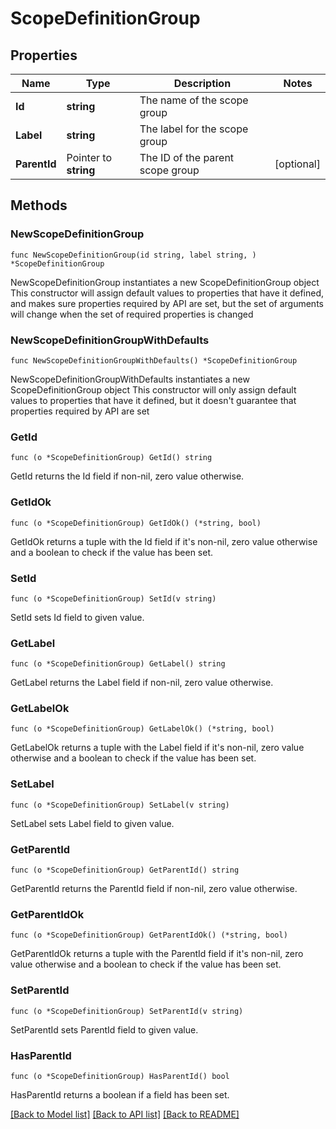 # ScopeDefinitionGroup

## Properties

Name | Type | Description | Notes
------------ | ------------- | ------------- | -------------
**Id** | **string** | The name of the scope group | 
**Label** | **string** | The label for the scope group | 
**ParentId** | Pointer to **string** | The ID of the parent scope group | [optional] 

## Methods

### NewScopeDefinitionGroup

`func NewScopeDefinitionGroup(id string, label string, ) *ScopeDefinitionGroup`

NewScopeDefinitionGroup instantiates a new ScopeDefinitionGroup object
This constructor will assign default values to properties that have it defined,
and makes sure properties required by API are set, but the set of arguments
will change when the set of required properties is changed

### NewScopeDefinitionGroupWithDefaults

`func NewScopeDefinitionGroupWithDefaults() *ScopeDefinitionGroup`

NewScopeDefinitionGroupWithDefaults instantiates a new ScopeDefinitionGroup object
This constructor will only assign default values to properties that have it defined,
but it doesn't guarantee that properties required by API are set

### GetId

`func (o *ScopeDefinitionGroup) GetId() string`

GetId returns the Id field if non-nil, zero value otherwise.

### GetIdOk

`func (o *ScopeDefinitionGroup) GetIdOk() (*string, bool)`

GetIdOk returns a tuple with the Id field if it's non-nil, zero value otherwise
and a boolean to check if the value has been set.

### SetId

`func (o *ScopeDefinitionGroup) SetId(v string)`

SetId sets Id field to given value.


### GetLabel

`func (o *ScopeDefinitionGroup) GetLabel() string`

GetLabel returns the Label field if non-nil, zero value otherwise.

### GetLabelOk

`func (o *ScopeDefinitionGroup) GetLabelOk() (*string, bool)`

GetLabelOk returns a tuple with the Label field if it's non-nil, zero value otherwise
and a boolean to check if the value has been set.

### SetLabel

`func (o *ScopeDefinitionGroup) SetLabel(v string)`

SetLabel sets Label field to given value.


### GetParentId

`func (o *ScopeDefinitionGroup) GetParentId() string`

GetParentId returns the ParentId field if non-nil, zero value otherwise.

### GetParentIdOk

`func (o *ScopeDefinitionGroup) GetParentIdOk() (*string, bool)`

GetParentIdOk returns a tuple with the ParentId field if it's non-nil, zero value otherwise
and a boolean to check if the value has been set.

### SetParentId

`func (o *ScopeDefinitionGroup) SetParentId(v string)`

SetParentId sets ParentId field to given value.

### HasParentId

`func (o *ScopeDefinitionGroup) HasParentId() bool`

HasParentId returns a boolean if a field has been set.


[[Back to Model list]](../README.md#documentation-for-models) [[Back to API list]](../README.md#documentation-for-api-endpoints) [[Back to README]](../README.md)


